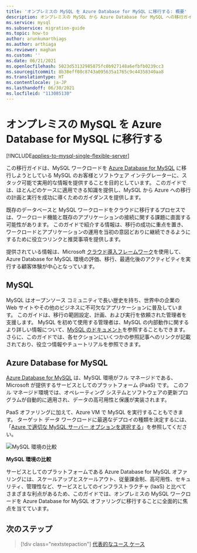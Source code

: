 ```yaml
---
title: 'オンプレミスの MySQL を Azure Database for MySQL に移行する: 概要'
description: オンプレミスの MySQL から Azure Database for MySQL への移行ガイド
ms.service: mysql
ms.subservice: migration-guide
ms.topic: how-to
author: arunkumarthiags
ms.author: arthiaga
ms.reviewer: maghan
ms.custom: ''
ms.date: 06/21/2021
ms.openlocfilehash: 5023d53132985875fc0b927148a6efbfb0239cc3
ms.sourcegitcommit: 8b38eff08c8743a095635a1765c9c44358340aa8
ms.translationtype: HT
ms.contentlocale: ja-JP
ms.lasthandoff: 06/30/2021
ms.locfileid: "113085130"
---
```

# <a name="migrate-mysql-on-premises-to-azure-database-for-mysql"></a>オンプレミスの MySQL を Azure Database for MySQL に移行する

[!INCLUDE[applies-to-mysql-single-flexible-server](../../includes/applies-to-mysql-single-flexible-server.md)]

この移行ガイドは、MySQL ワークロードを [Azure Database for MySQL](../../overview.md) に移行しようとしている MySQL のお客様とソフトウェア インテグレーターに、スタック可能で実用的な情報を提供することを目的としています。 このガイドでは、ほとんどのケースに適用できる知識を提供し、MySQL から Azure への移行の計画と実行を成功に導くためのガイダンスを提供します。

既存のデータベースと MySQL ワークロードをクラウドに移行するプロセスでは、ワークロード機能と既存のアプリケーションの接続に関する課題に直面する可能性があります。 このガイドで紹介する情報は、移行の成功に重点を置き、ワークロードとアプリケーションの運用を当初の意図どおりに継続できるようにするために役立つリンクと推奨事項を提供します。

提供されている情報は、Microsoft [クラウド導入フレームワーク](/azure/cloud-adoption-framework/get-started/)を使用して、Azure Database for MySQL 環境の評価、移行、最適化後のアクティビティを実行する顧客体験が中心となっています。

## <a name="mysql"></a>MySQL

MySQL はオープンソース コミュニティで長い歴史を持ち、世界中の企業の Web サイトやその他のビジネスに不可欠なアプリケーションに普及しています。 このガイドは、移行の範囲設定、計画、および実行を依頼された管理者を支援します。 MySQL を初めて使用する管理者は、MySQL の内部動作に関するより詳しい情報について、[MySQL のドキュメント](https://dev.mysql.com/doc/)を参照することもできます。 さらに、このガイドでは、各セクションにいくつかの参照記事へのリンクが記載されており、役立つ情報やチュートリアルを参照できます。

## <a name="azure-database-for-mysql"></a>Azure Database for MySQL

[Azure Database for MySQL](../../overview.md) は、MySQL 環境がフル マネージドである、Microsoft が提供するサービスとしてのプラットフォーム (PaaS) です。 このフル マネージド環境では、オペレーティング システムとソフトウェアの更新プログラムが自動的に適用され、データの高可用性と保護が実装されます。

PaaS オファリングに加えて、Azure VM で MySQL を実行することもできます。 ターゲット データ ワークロードに最適なデプロイの種類を決定するには、「[Azure で適切な MySQL サーバー オプションを選択する](../../select-right-deployment-type.md)」を参照してください。

![MySQL 環境の比較](./media/image3.jpg)

**MySQL 環境の比較**

サービスとしてのプラットフォームである Azure Database for MySQL オファリングには、スケールアップとスケールアウト、従量課金制、高可用性、セキュリティ、管理性など、サービスとしてのインフラストラクチャ (IaaS) と比べてさまざまな利点があるため、このガイドでは、オンプレミスの MySQL ワークロードを Azure Database for MySQL オファリングに移行することに全面的に焦点を当てています。  

## <a name="next-steps"></a>次のステップ

> [!div class="nextstepaction"]
> [代表的なユース ケース](./02-representative-use-case.md)
